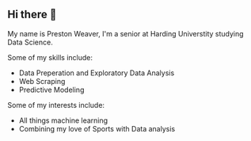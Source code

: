 ## Hi there 👋

<!--
**pweave5/pweave5** is a ✨ _special_ ✨ repository because its `README.md` (this file) appears on your GitHub profile.

Here are some ideas to get you started:

- 🔭 I’m currently working on ...
- 🌱 I’m currently learning ...
- 👯 I’m looking to collaborate on ...
- 🤔 I’m looking for help with ...
- 💬 Ask me about ...
- 📫 How to reach me: ...
- 😄 Pronouns: ...
- ⚡ Fun fact: ...
-->
My name is Preston Weaver, I'm a senior at Harding Universtity studying Data Science.

Some of my skills include:
  - Data Preperation and Exploratory Data Analysis
  - Web Scraping
  - Predictive Modeling

Some of my interests include:
  - All things machine learning
  - Combining my love of Sports with Data analysis
    


